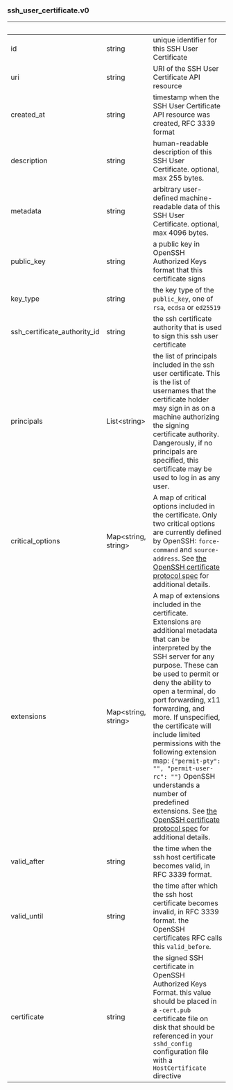 
### ssh_user_certificate.v0

| &nbsp; | &nbsp; | &nbsp; |
|---|---|---|
| id | string | unique identifier for this SSH User Certificate |
| uri | string | URI of the SSH User Certificate API resource |
| created_at | string | timestamp when the SSH User Certificate API resource was created, RFC 3339 format |
| description | string | human-readable description of this SSH User Certificate. optional, max 255 bytes. |
| metadata | string | arbitrary user-defined machine-readable data of this SSH User Certificate. optional, max 4096 bytes. |
| public_key | string | a public key in OpenSSH Authorized Keys format that this certificate signs |
| key_type | string | the key type of the `public_key`, one of `rsa`, `ecdsa` or `ed25519` |
| ssh_certificate_authority_id | string | the ssh certificate authority that is used to sign this ssh user certificate |
| principals | List&lt;string&gt; | the list of principals included in the ssh user certificate. This is the list of usernames that the certificate holder may sign in as on a machine authorizing the signing certificate authority. Dangerously, if no principals are specified, this certificate may be used to log in as any user. |
| critical_options | Map&lt;string, string&gt; | A map of critical options included in the certificate. Only two critical options are currently defined by OpenSSH: `force-command` and `source-address`. See [the OpenSSH certificate protocol spec](https://github.com/openssh/openssh-portable/blob/master/PROTOCOL.certkeys) for additional details. |
| extensions | Map&lt;string, string&gt; | A map of extensions included in the certificate. Extensions are additional metadata that can be interpreted by the SSH server for any purpose. These can be used to permit or deny the ability to open a terminal, do port forwarding, x11 forwarding, and more. If unspecified, the certificate will include limited permissions with the following extension map: `{"permit-pty": "", "permit-user-rc": ""}` OpenSSH understands a number of predefined extensions. See [the OpenSSH certificate protocol spec](https://github.com/openssh/openssh-portable/blob/master/PROTOCOL.certkeys) for additional details. |
| valid_after | string | the time when the ssh host certificate becomes valid, in RFC 3339 format. |
| valid_until | string | the time after which the ssh host certificate becomes invalid, in RFC 3339 format. the OpenSSH certificates RFC calls this `valid_before`. |
| certificate | string | the signed SSH certificate in OpenSSH Authorized Keys Format. this value should be placed in a `-cert.pub` certificate file on disk that should be referenced in your `sshd_config` configuration file with a `HostCertificate` directive |